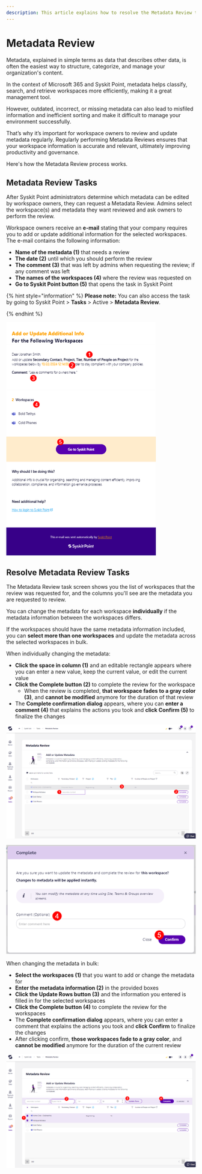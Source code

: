 ```yaml
---
description: This article explains how to resolve the Metadata Review task. 
---
```


# Metadata Review 

Metadata, explained in simple terms as data that describes other data, is often the easiest way to structure, categorize, and manage your organization's content. 

In the context of Microsoft 365 and Syskit Point, metadata helps classify, search, and retrieve workspaces more efficiently, making it a great management tool. 

However, outdated, incorrect, or missing metadata can also lead to misfiled information and inefficient sorting and make it difficult to manage your environment successfully. 

That’s why it’s important for workspace owners to review and update metadata regularly. Regularly performing Metadata Reviews ensures that your workspace information is accurate and relevant, ultimately improving productivity and governance.

Here's how the Metadata Review process works.

## Metadata Review Tasks 

After Syskit Point administrators determine which metadata can be edited by workspace owners, they can request a Metadata Review. 
Admins select the workspace(s) and metadata they want reviewed and ask owners to perform the review. 

Workspace owners receive an **e-mail** stating that your company requires you to add or update additional information for the selected workspaces. The e-mail contains the following information: 

* **Name of the metadata (1)** that needs a review
* **The date (2)** until which you should perform the review
* **The comment (3)** that was left by admins when requesting the review; if any comment was left
* **The names of the workspaces (4)** where the review was requested on
* **Go to Syskit Point button (5)** that opens the task in Syskit Point

{% hint style="information" %}
**Please note:** You can also access the task by going to Syskit Point > **Tasks** > Active > **Metadata Review**. 

{% endhint %}

![Resolve Metadata Review - E-mail](../../../static/img/resolve-metadata-review-email.png)


## Resolve Metadata Review Tasks 

The Metadata Review task screen shows you the list of workspaces that the review was requested for, and the columns you'll see are the metadata you are requested to review. 

You can change the metadata for each workspace **individually** if the metadata information between the workspaces differs.

If the workspaces should have the same metadata information included, you can **select more than one workspaces** and update the metadata across the selected workspaces in bulk. 

When individually changing the metadata: 

* **Click the space in column (1)** and an editable rectangle appears where you can enter a new value, keep the current value, or edit the current value
* **Click the Complete button (2)** to complete the review for the workspace
    * When the review is completed, **that workspace fades to a gray color (3)**, and **cannot be modified** anymore for the duration of that review
* The **Complete confirmation dialog** appears, where you can **enter a comment (4)** that explains the actions you took and **click Confirm (5)** to finalize the changes


![Resolve Metadata Review - Task](../../../static/img/resolve-metadata-review-task.png)

![Resolve Metadata Review - Complete Task](../../../static/img/resolve-metadata-review-task-complete.png)

When changing the metadata in bulk: 

* **Select the workspaces (1)** that you want to add or change the metadata for
* **Enter the metadata information (2)** in the provided boxes
* **Click the Update Rows button (3)** and the information you entered is filled in for the selected workspaces
* **Click the Complete button (4)** to complete the review for the workspaces
* The **Complete confirmation dialog** appears, where you can enter a comment that explains the actions you took and **click Confirm** to finalize the changes
* After clicking confirm, **those workspaces fade to a gray color**, and **cannot be modified** anymore for the duration of the current review

![Resolve Metadata Review - Bulk Changes](../../../static/img/resolve-metadata-review-bulk.png)